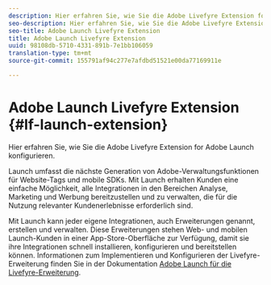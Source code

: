 ```yaml
---
description: Hier erfahren Sie, wie Sie die Adobe Livefyre Extension for Adobe Launch konfigurieren.
seo-description: Hier erfahren Sie, wie Sie die Adobe Livefyre Extension for Adobe Launch konfigurieren.
seo-title: Adobe Launch Livefyre Extension
title: Adobe Launch Livefyre Extension
uuid: 98108db-5710-4331-891b-7e1bb106059
translation-type: tm+mt
source-git-commit: 155791af94c277e7afdbd51521e00da77169911e

---
```


# Adobe Launch Livefyre Extension {#lf-launch-extension}

Hier erfahren Sie, wie Sie die Adobe Livefyre Extension for Adobe Launch konfigurieren.

Launch umfasst die nächste Generation von Adobe-Verwaltungsfunktionen für Website-Tags und mobile SDKs. Mit Launch erhalten Kunden eine einfache Möglichkeit, alle Integrationen in den Bereichen Analyse, Marketing und Werbung bereitzustellen und zu verwalten, die für die Nutzung relevanter Kundenerlebnisse erforderlich sind.

Mit Launch kann jeder eigene Integrationen, auch Erweiterungen genannt, erstellen und verwalten. Diese Erweiterungen stehen Web- und mobilen Launch-Kunden in einer App-Store-Oberfläche zur Verfügung, damit sie ihre Integrationen schnell installieren, konfigurieren und bereitstellen können. Informationen zum Implementieren und Konfigurieren der Livefyre-Erweiterung finden Sie in der Dokumentation [Adobe Launch für die Livefyre-Erweiterung](https://docs.adobelaunch.com/extension-reference/web/adobe-livefyre-extension).